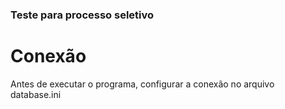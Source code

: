 ### Teste para processo seletivo

# Conexão
Antes de executar o programa, configurar a conexão no arquivo database.ini
